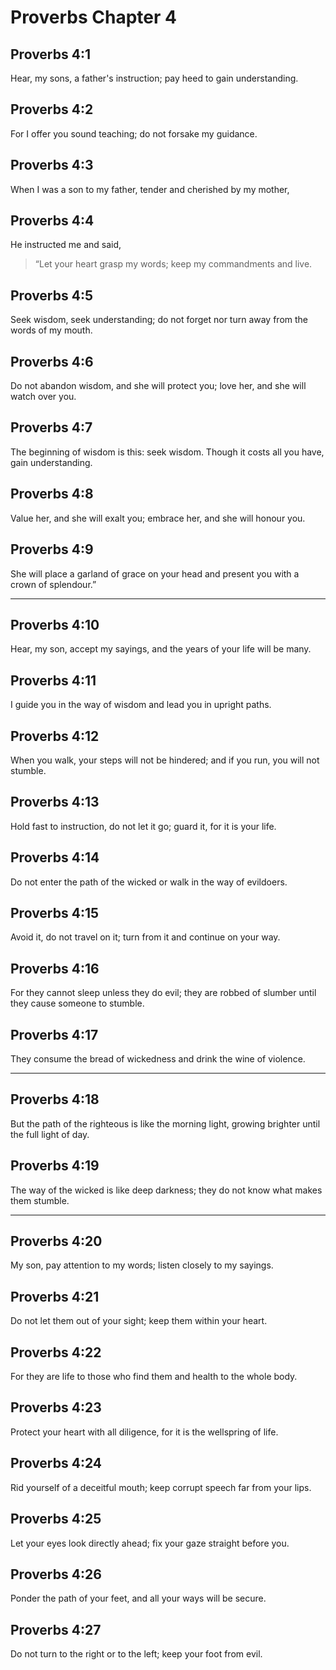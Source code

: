 # Proverbs Chapter 4

## Proverbs 4:1

Hear, my sons, a father's instruction; pay heed to gain understanding.

## Proverbs 4:2

For I offer you sound teaching; do not forsake my guidance.

## Proverbs 4:3

When I was a son to my father, tender and cherished by my mother,

## Proverbs 4:4

He instructed me and said,

> “Let your heart grasp my words;
> keep my commandments and live.

## Proverbs 4:5

Seek wisdom, seek understanding; do not forget nor turn away from the words of my mouth.

## Proverbs 4:6

Do not abandon wisdom, and she will protect you; love her, and she will watch over you.

## Proverbs 4:7

The beginning of wisdom is this: seek wisdom. Though it costs all you have, gain understanding.

## Proverbs 4:8

Value her, and she will exalt you; embrace her, and she will honour you.

## Proverbs 4:9

She will place a garland of grace on your head and present you with a crown of splendour.”

---

## Proverbs 4:10

Hear, my son, accept my sayings, and the years of your life will be many.

## Proverbs 4:11

I guide you in the way of wisdom and lead you in upright paths.

## Proverbs 4:12

When you walk, your steps will not be hindered; and if you run, you will not stumble.

## Proverbs 4:13

Hold fast to instruction, do not let it go; guard it, for it is your life.

## Proverbs 4:14

Do not enter the path of the wicked or walk in the way of evildoers.

## Proverbs 4:15

Avoid it, do not travel on it; turn from it and continue on your way.

## Proverbs 4:16

For they cannot sleep unless they do evil; they are robbed of slumber until they cause someone to stumble.

## Proverbs 4:17

They consume the bread of wickedness and drink the wine of violence.

---

## Proverbs 4:18

But the path of the righteous is like the morning light, growing brighter until the full light of day.

## Proverbs 4:19

The way of the wicked is like deep darkness; they do not know what makes them stumble.

---

## Proverbs 4:20

My son, pay attention to my words; listen closely to my sayings.

## Proverbs 4:21

Do not let them out of your sight; keep them within your heart.

## Proverbs 4:22

For they are life to those who find them and health to the whole body.

## Proverbs 4:23

Protect your heart with all diligence, for it is the wellspring of life.

## Proverbs 4:24

Rid yourself of a deceitful mouth; keep corrupt speech far from your lips.

## Proverbs 4:25

Let your eyes look directly ahead; fix your gaze straight before you.

## Proverbs 4:26

Ponder the path of your feet, and all your ways will be secure.

## Proverbs 4:27

Do not turn to the right or to the left; keep your foot from evil.
